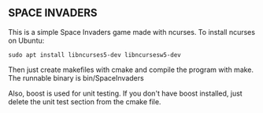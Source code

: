 ## SPACE INVADERS
This is a simple Space Invaders game made with ncurses.
To install ncurses on Ubuntu:
```
sudo apt install libncurses5-dev libncursesw5-dev
```
Then just create makefiles with cmake and compile the program with make.
The runnable binary is bin/SpaceInvaders

Also, boost is used for unit testing. If you don't have boost installed, just delete the unit test section from the cmake file.
